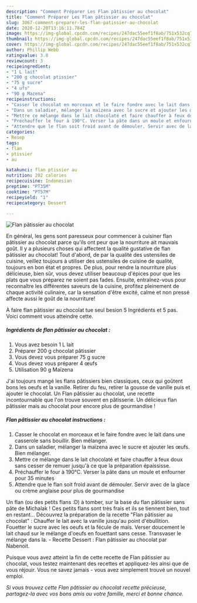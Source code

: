 ```yaml
---
description: "Comment Préparer Les Flan pâtissier au chocolat"
title: "Comment Préparer Les Flan pâtissier au chocolat"
slug: 3067-comment-preparer-les-flan-patissier-au-chocolat
date: 2020-12-20T13:16:11.784Z
image: https://img-global.cpcdn.com/recipes/247dac55eef1f8ab/751x532cq70/flan-patissier-au-chocolat-photo-principale-de-la-recette.jpg
thumbnail: https://img-global.cpcdn.com/recipes/247dac55eef1f8ab/751x532cq70/flan-patissier-au-chocolat-photo-principale-de-la-recette.jpg
cover: https://img-global.cpcdn.com/recipes/247dac55eef1f8ab/751x532cq70/flan-patissier-au-chocolat-photo-principale-de-la-recette.jpg
author: Phillip Webb
ratingvalue: 3.8
reviewcount: 3
recipeingredient:
- "1 L lait"
- "200 g chocolat ptissier"
- "75 g sucre"
- "4 ufs"
- "90 g Mazena"
recipeinstructions:
- "Casser le chocolat en morceaux et le faire fondre avec le lait dans une casserole sans bouillir. Bien mélanger."
- "Dans un saladier, mélanger la maïzena avec le sucre et ajouter les œufs. Bien mélanger."
- "Mettre ce mélange dans le lait chocolaté et faire chauffer à feux doux sans cesser de remuer jusqu&#39;à ce que la préparation épaississe."
- "Préchauffer le four à 190°C. Verser la pâte dans un moule et enfourner pour 35 minutes"
- "Attendre que le flan soit froid avant de démouler. Servir avec de la glace ou crème anglaise pour plus de gourmandise"
categories:
- Resep
tags:
- flan
- ptissier
- au

katakunci: flan ptissier au 
nutrition: 202 calories
recipecuisine: Indonesian
preptime: "PT35M"
cooktime: "PT57M"
recipeyield: "1"
recipecategory: Dessert

---
```



![Flan pâtissier au chocolat](https://img-global.cpcdn.com/recipes/247dac55eef1f8ab/751x532cq70/flan-patissier-au-chocolat-photo-principale-de-la-recette.jpg)

En général, les gens sont paresseux pour commencer à cuisiner flan pâtissier au chocolat parce qu'ils ont peur que la nourriture ait mauvais goût. Il y a plusieurs choses qui affectent la qualité gustative de flan pâtissier au chocolat! Tout d'abord, de par la qualité des ustensiles de cuisine, veillez toujours à utiliser des ustensiles de cuisine de qualité, toujours en bon état et propres. De plus, pour rendre la nourriture plus délicieuse, bien sûr, vous devez utiliser beaucoup d'épices pour que les plats que vous préparez ne soient pas fades. Ensuite, entraînez-vous pour reconnaître les différentes saveurs de la cuisine, profitez pleinement de chaque activité culinaire, car la sensation d'être excité, calme et non pressé affecte aussi le goût de la nourriture!

<!--inarticleads1-->

À faire flan pâtissier au chocolat tue seul besion 5 Ingrédients et 5 pas. Voici comment vous atteindre cette.

##### Ingrédients de flan pâtissier au chocolat :

1. Vous avez besoin 1 L lait
1. Préparer 200 g chocolat pâtissier
1. Vous devez vous préparer 75 g sucre
1. Vous devez vous préparer 4 œufs
1. Utilisation 90 g Maïzena


J&#39;ai toujours mangé les flans pâtissiers bien classiques, ceux qui goûtent bons les oeufs et la vanille. Retirer du feu, retirer la gousse de vanille puis et ajouter le chocolat. Un Flan pâtissier au chocolat, une recette incontournable que l&#39;on trouve souvent en pâtisserie. Un délicieux flan pâtissier mais au chocolat pour encore plus de gourmandise ! 

<!--inarticleads2-->

##### Flan pâtissier au chocolat instructions :

1. Casser le chocolat en morceaux et le faire fondre avec le lait dans une casserole sans bouillir. Bien mélanger.
1. Dans un saladier, mélanger la maïzena avec le sucre et ajouter les œufs. Bien mélanger.
1. Mettre ce mélange dans le lait chocolaté et faire chauffer à feux doux sans cesser de remuer jusqu&#39;à ce que la préparation épaississe.
1. Préchauffer le four à 190°C. Verser la pâte dans un moule et enfourner pour 35 minutes
1. Attendre que le flan soit froid avant de démouler. Servir avec de la glace ou crème anglaise pour plus de gourmandise


Un flan (ou des petits flans :D) à tomber, sur la base du flan pâtissier sans pâte de Michalak ! Ces petits flans sont très frais et ils se tiennent bien, tout en restant… Découvrez la préparation de la recette &#34;Flan pâtissier au chocolat&#34; : Chauffer le lait avec la vanille jusqu&#39;au point d&#39;ébullition. Fouetter le sucre avec les oeufs et la fécule de maïs. Verser doucement le lait chaud sur le mélange d&#39;oeufs en fouettant sans cesse. Transvaser le mélange dans la. - Recette Dessert : Flan pâtissier au chocolat par Nabenoit. 

<!--inarticleads1-->

<p>
Puisque vous avez atteint la fin de cette recette de Flan pâtissier au chocolat, vous testez maintenant des recettes et appliquez-les ainsi que de vous réjouir. Vous ne savez jamais - vous avez simplement trouvé un nouvel emploi.
</p>

<p>
<i>Si vous trouvez cette Flan pâtissier au chocolat recette précieuse, partagez-la avec vos bons amis ou votre famille, merci et bonne chance.</i>
</p>
